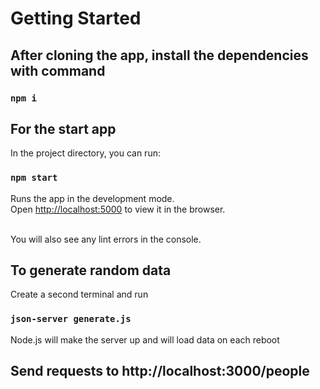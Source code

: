 # Getting Started 

<!-- This project was bootstrapped with [Create React App](https://github.com/facebook/create-react-app). -->
## After cloning the app, install the dependencies with command 
### `npm i`
## For the start app

In the project directory, you can run:


### `npm start`

Runs the app in the development mode.\
Open [http://localhost:5000](http://localhost:7000) to view it in the browser.

<br>
You will also see any lint errors in the console.

## To generate random data
Create a second terminal and run  
### `json-server generate.js`
Node.js will make the server up and will load data on each reboot
## Send requests to http://localhost:3000/people

